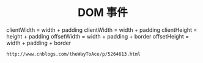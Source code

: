 <h1 align="center"> DOM 事件</h1>



clientWidth = width + padding
clientWidth = width + padding
clientHeight = height + padding
offsetWidth = width + padding + border
offsetHeight = width + padding + border


	http://www.cnblogs.com/theWayToAce/p/5264613.html